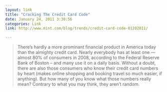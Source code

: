 ```yaml
---
layout: link
title: "Cracking The Credit Card Code"
date: January 24, 2011 3:30:56
categories: Link
link: http://www.mint.com/blog/trends/credit-card-code-01202011/

---
```


>There’s hardly a more prominant financial product in America today than the almighty credit card. Nearly everybody has at least one — almost 80% of consumers in 2008, according to the Federal Reserve Bank of Boston – and many use it on a daily basis. Without a doubt, there are also those consumers who know their credit card numbers by heart (makes online shopping and booking travel so much easier, if anything). But how many of you know what those numbers really mean? Contrary to what you may think, they aren’t random.
